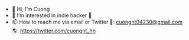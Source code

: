 - 👋 Hi, I’m Cuong
- 👀 I’m interested in indie hacker 🤖 
- 📫 How to reach me via email or Twitter
📧: cuongnt04230@gmail.com
🌎: https://twitter.com/cuongnt_hn

<!---
cuoong/cuoong is a ✨ special ✨ repository because its `README.md` (this file) appears on your GitHub profile.
You can click the Preview link to take a look at your changes.
--->
